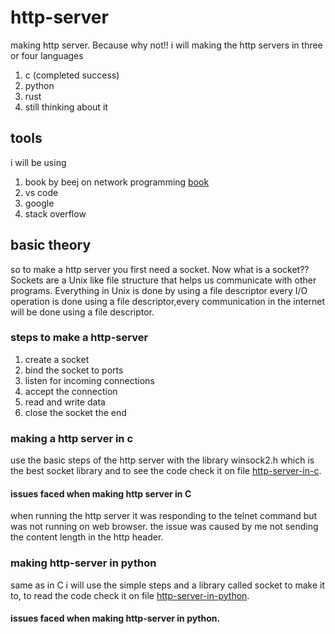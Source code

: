 # http-server
making http server. Because why not!!
i will making the http servers in three or four languages
1. c (completed success)
2. python
3. rust
4. still thinking about it
## tools
i will be using 
1. book by beej on network programming [book](https://beej.us/guide/bgnet/)
2. vs code
3. google
4. stack overflow

## basic theory
so to make a http server you first need a socket. Now what is a socket?? Sockets are a Unix like file structure that helps us communicate with other programs. Everything in Unix is done by using a file descriptor every I/O operation is done using a file descriptor,every communication in the internet will be done using a file descriptor.


### steps to make a http-server

1. create a socket
2. bind the socket to ports
3. listen for incoming connections
4. accept the connection
5. read and write data
6. close the socket
 the end



### making a http server in c
use the basic steps of the http server with the library winsock2.h which is the best socket library and to see the code check it on file [http-server-in-c](http-server.c).

#### issues faced when making http server in C
when running the http server it was responding to the telnet command but was not running on web browser.
the issue was caused by me not sending the content length in the http header.



### making http-server in python
same as in C i will use the simple steps and a library called socket to make it to, to read the code check it on file [http-server-in-python](http-server.py).

#### issues faced when making http-server in python.
